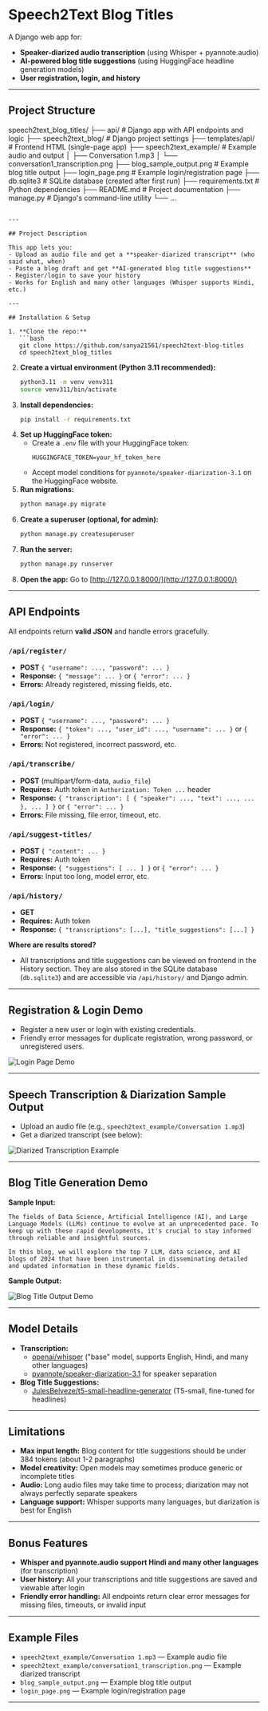 # Speech2Text Blog Titles

A Django web app for:
- **Speaker-diarized audio transcription** (using Whisper + pyannote.audio)
- **AI-powered blog title suggestions** (using HuggingFace headline generation models)
- **User registration, login, and history**

---

## Project Structure

speech2text_blog_titles/
├── api/                    # Django app with API endpoints and logic
├── speech2text_blog/       # Django project settings
├── templates/api/          # Frontend HTML (single-page app)
├── speech2text_example/    # Example audio and output
│   ├── Conversation 1.mp3
│   └── conversation1_transcription.png
├── blog_sample_output.png  # Example blog title output
├── login_page.png          # Example login/registration page
├── db.sqlite3              # SQLite database (created after first run)
├── requirements.txt        # Python dependencies
├── README.md               # Project documentation
├── manage.py               # Django's command-line utility
└── ...
```

---

## Project Description

This app lets you:
- Upload an audio file and get a **speaker-diarized transcript** (who said what, when)
- Paste a blog draft and get **AI-generated blog title suggestions**
- Register/login to save your history
- Works for English and many other languages (Whisper supports Hindi, etc.)

---

## Installation & Setup

1. **Clone the repo:**
   ```bash
   git clone https://github.com/sanya21561/speech2text-blog-titles
   cd speech2text_blog_titles
   ```
2. **Create a virtual environment (Python 3.11 recommended):**
   ```bash
   python3.11 -m venv venv311
   source venv311/bin/activate
   ```
3. **Install dependencies:**
   ```bash
   pip install -r requirements.txt
   ```
4. **Set up HuggingFace token:**
   - Create a `.env` file with your HuggingFace token:
     ```
     HUGGINGFACE_TOKEN=your_hf_token_here
     ```
   - Accept model conditions for `pyannote/speaker-diarization-3.1` on the HuggingFace website.
5. **Run migrations:**
   ```bash
   python manage.py migrate
   ```
6. **Create a superuser (optional, for admin):**
   ```bash
   python manage.py createsuperuser
   ```
7. **Run the server:**
   ```bash
   python manage.py runserver
   ```
8. **Open the app:**
   Go to [http://127.0.0.1:8000/](http://127.0.0.1:8000/)

---

## API Endpoints

All endpoints return **valid JSON** and handle errors gracefully.

### `/api/register/`  
- **POST** `{ "username": ..., "password": ... }`
- **Response:** `{ "message": ... }` or `{ "error": ... }`
- **Errors:** Already registered, missing fields, etc.

### `/api/login/`  
- **POST** `{ "username": ..., "password": ... }`
- **Response:** `{ "token": ..., "user_id": ..., "username": ... }` or `{ "error": ... }`
- **Errors:** Not registered, incorrect password, etc.

### `/api/transcribe/`  
- **POST** (multipart/form-data, `audio_file`)
- **Requires:** Auth token in `Authorization: Token ...` header
- **Response:** `{ "transcription": [ { "speaker": ..., "text": ..., ... }, ... ] }` or `{ "error": ... }`
- **Errors:** File missing, file error, timeout, etc.

### `/api/suggest-titles/`  
- **POST** `{ "content": ... }`
- **Requires:** Auth token
- **Response:** `{ "suggestions": [ ... ] }` or `{ "error": ... }`
- **Errors:** Input too long, model error, etc.

### `/api/history/`  
- **GET**
- **Requires:** Auth token
- **Response:** `{ "transcriptions": [...], "title_suggestions": [...] }`

**Where are results stored?**
- All transcriptions and title suggestions can be viewed on frontend in the History section. They are also stored in the SQLite database (`db.sqlite3`) and are accessible via `/api/history/` and Django admin. 

---

## Registration & Login Demo

- Register a new user or login with existing credentials.
- Friendly error messages for duplicate registration, wrong password, or unregistered users.

![Login Page Demo](login_page.png)

---

## Speech Transcription & Diarization Sample Output

- Upload an audio file (e.g., `speech2text_example/Conversation 1.mp3`)
- Get a diarized transcript (see below):

![Diarized Transcription Example](speech2text_example/conversation1_transcription.png)

---

## Blog Title Generation Demo

**Sample Input:**
```
The fields of Data Science, Artificial Intelligence (AI), and Large Language Models (LLMs) continue to evolve at an unprecedented pace. To keep up with these rapid developments, it's crucial to stay informed through reliable and insightful sources.

In this blog, we will explore the top 7 LLM, data science, and AI blogs of 2024 that have been instrumental in disseminating detailed and updated information in these dynamic fields.
```

**Sample Output:**

![Blog Title Output Demo](blog_sample_output.png)

---

## Model Details

- **Transcription:**
  - [openai/whisper](https://github.com/openai/whisper) ("base" model, supports English, Hindi, and many other languages)
  - [pyannote/speaker-diarization-3.1](https://huggingface.co/pyannote/speaker-diarization-3.1) for speaker separation
- **Blog Title Suggestions:**
  - [JulesBelveze/t5-small-headline-generator](https://huggingface.co/JulesBelveze/t5-small-headline-generator) (T5-small, fine-tuned for headlines)

---

## Limitations
- **Max input length:** Blog content for title suggestions should be under 384 tokens (about 1-2 paragraphs)
- **Model creativity:** Open models may sometimes produce generic or incomplete titles
- **Audio:** Long audio files may take time to process; diarization may not always perfectly separate speakers
- **Language support:** Whisper supports many languages, but diarization is best for English

---

## Bonus Features
- **Whisper and pyannote.audio support Hindi and many other languages** (for transcription)
- **User history:** All your transcriptions and title suggestions are saved and viewable after login
- **Friendly error handling:** All endpoints return clear error messages for missing files, timeouts, or invalid input

---

## Example Files
- `speech2text_example/Conversation 1.mp3` — Example audio file
- `speech2text_example/conversation1_transcription.png` — Example diarized transcript
- `blog_sample_output.png` — Example blog title output
- `login_page.png` — Example login/registration page

---
